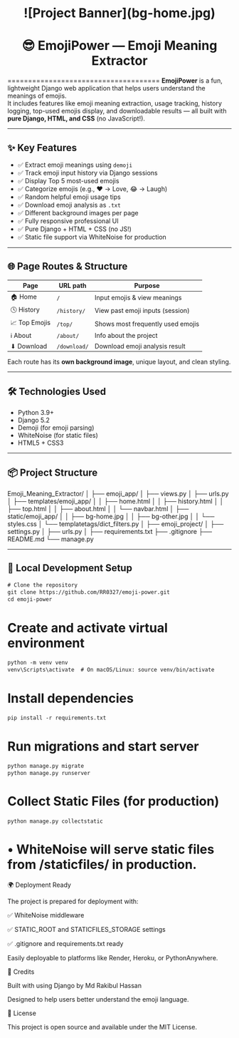 <h1 align="center">![Project Banner](bg-home.jpg)</h1>

# <h1 align="center">😎 EmojiPower — Emoji Meaning Extractor</h1>
=====================================
**EmojiPower** is a fun, lightweight Django web application that helps users understand the meanings of emojis.  
It includes features like emoji meaning extraction, usage tracking, history logging, top-used emojis display, and downloadable results — all built with **pure Django, HTML, and CSS** (no JavaScript!).

---

## ✨ Key Features

- ✅ Extract emoji meanings using `demoji`
- ✅ Track emoji input history via Django sessions
- ✅ Display Top 5 most-used emojis
- ✅ Categorize emojis (e.g., ❤️ → Love, 😂 → Laugh)
- ✅ Random helpful emoji usage tips
- ✅ Download emoji analysis as `.txt`
- ✅ Different background images per page
- ✅ Fully responsive professional UI
- ✅ Pure Django + HTML + CSS (no JS!)
- ✅ Static file support via WhiteNoise for production

---

## 🌐 Page Routes & Structure

| Page         | URL path       | Purpose                             |
|--------------|----------------|-------------------------------------|
| 🏠 Home       | `/`            | Input emojis & view meanings        |
| 🕓 History    | `/history/`    | View past emoji inputs (session)    |
| 📈 Top Emojis | `/top/`        | Shows most frequently used emojis   |
| ℹ️ About       | `/about/`      | Info about the project              |
| ⬇ Download    | `/download/`   | Download emoji analysis result      |

Each route has its **own background image**, unique layout, and clean styling.

---

## 🛠️ Technologies Used

- Python 3.9+
- Django 5.2
- Demoji (for emoji parsing)
- WhiteNoise (for static files)
- HTML5 + CSS3

---

## 📦 Project Structure

Emoji_Meaning_Extractor/
│
├── emoji_app/
│ ├── views.py
│ ├── urls.py
│ ├── templates/emoji_app/
│ │ ├── home.html
│ │ ├── history.html
│ │ ├── top.html
│ │ ├── about.html
│ │ └── navbar.html
│ ├── static/emoji_app/
│ │ ├── bg-home.jpg
│ │ ├── bg-other.jpg
│ │ └── styles.css
│ └── templatetags/dict_filters.py
│
├── emoji_project/
│ ├── settings.py
│ ├── urls.py
│
├── requirements.txt
├── .gitignore
├── README.md
└── manage.py


---

## 🧪 Local Development Setup

```
# Clone the repository
git clone https://github.com/RR0327/emoji-power.git
cd emoji-power
```

# Create and activate virtual environment
```
python -m venv venv
venv\Scripts\activate  # On macOS/Linux: source venv/bin/activate
```

# Install dependencies
```
pip install -r requirements.txt
```

# Run migrations and start server
```
python manage.py migrate
python manage.py runserver
```

# Collect Static Files (for production)
```
python manage.py collectstatic
```
# • WhiteNoise will serve static files from /staticfiles/ in production.

🌍 Deployment Ready

The project is prepared for deployment with:

✅ WhiteNoise middleware

✅ STATIC_ROOT and STATICFILES_STORAGE settings

✅ .gitignore and requirements.txt ready

Easily deployable to platforms like Render, Heroku, or PythonAnywhere.

🙌 Credits

Built with using Django by Md Rakibul Hassan

Designed to help users better understand the emoji language.

📄 License

This project is open source and available under the MIT License.
